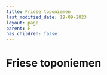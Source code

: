 ```yaml
---
title: Friese toponiemen
last_modified_date: 19-09-2023
layout: page
parent: F
has_children: false
---
```


Friese toponiemen
=================

